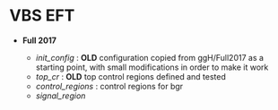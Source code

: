 # VBS EFT

* **Full 2017**
  
  * *init_config* : **OLD** configuration copied from ggH/Full2017 as a starting point, with small modifications in order to make it work
  * *top_cr* : **OLD** top control regions defined and tested
  * *control_regions* : control regions for bgr
  * *signal_region* 
   

